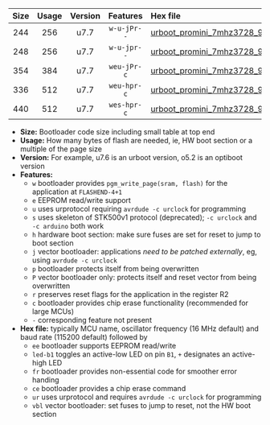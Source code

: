 |Size|Usage|Version|Features|Hex file|
|:-:|:-:|:-:|:-:|:--|
|244|256|u7.7|`w-u-jPr--`|[urboot_promini_7mhz3728_9600bps_led+b5_ur_vbl.hex](https://raw.githubusercontent.com/stefanrueger/urboot.hex/main/boards/promini/fcpu_7mhz3728/9600_bps/urboot_promini_7mhz3728_9600bps_led+b5_ur_vbl.hex)|
|248|256|u7.7|`w-u-jpr--`|[urboot_promini_7mhz3728_9600bps_led+b5_fr_ur_vbl.hex](https://raw.githubusercontent.com/stefanrueger/urboot.hex/main/boards/promini/fcpu_7mhz3728/9600_bps/urboot_promini_7mhz3728_9600bps_led+b5_fr_ur_vbl.hex)|
|354|384|u7.7|`weu-jPr-c`|[urboot_promini_7mhz3728_9600bps_ee_led+b5_fr_ce_ur_vbl.hex](https://raw.githubusercontent.com/stefanrueger/urboot.hex/main/boards/promini/fcpu_7mhz3728/9600_bps/urboot_promini_7mhz3728_9600bps_ee_led+b5_fr_ce_ur_vbl.hex)|
|336|512|u7.7|`weu-hpr-c`|[urboot_promini_7mhz3728_9600bps_ee_led+b5_fr_ce_ur.hex](https://raw.githubusercontent.com/stefanrueger/urboot.hex/main/boards/promini/fcpu_7mhz3728/9600_bps/urboot_promini_7mhz3728_9600bps_ee_led+b5_fr_ce_ur.hex)|
|440|512|u7.7|`wes-hpr-c`|[urboot_promini_7mhz3728_9600bps_ee_led+b5_fr_ce.hex](https://raw.githubusercontent.com/stefanrueger/urboot.hex/main/boards/promini/fcpu_7mhz3728/9600_bps/urboot_promini_7mhz3728_9600bps_ee_led+b5_fr_ce.hex)|

- **Size:** Bootloader code size including small table at top end
- **Usage:** How many bytes of flash are needed, ie, HW boot section or a multiple of the page size
- **Version:** For example, u7.6 is an urboot version, o5.2 is an optiboot version
- **Features:**
  + `w` bootloader provides `pgm_write_page(sram, flash)` for the application at `FLASHEND-4+1`
  + `e` EEPROM read/write support
  + `u` uses urprotocol requiring `avrdude -c urclock` for programming
  + `s` uses skeleton of STK500v1 protocol (deprecated); `-c urclock` and `-c arduino` both work
  + `h` hardware boot section: make sure fuses are set for reset to jump to boot section
  + `j` vector bootloader: applications *need to be patched externally*, eg, using `avrdude -c urclock`
  + `p` bootloader protects itself from being overwritten
  + `P` vector bootloader only: protects itself and reset vector from being overwritten
  + `r` preserves reset flags for the application in the register R2
  + `c` bootloader provides chip erase functionality (recommended for large MCUs)
  + `-` corresponding feature not present
- **Hex file:** typically MCU name, oscillator frequency (16 MHz default) and baud rate (115200 default) followed by
  + `ee` bootloader supports EEPROM read/write
  + `led-b1` toggles an active-low LED on pin `B1`, `+` designates an active-high LED
  + `fr` bootloader provides non-essential code for smoother error handing
  + `ce` bootloader provides a chip erase command
  + `ur` uses urprotocol and requires `avrdude -c urclock` for programming
  + `vbl` vector bootloader: set fuses to jump to reset, not the HW boot section
